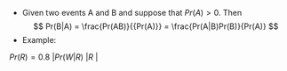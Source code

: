 - Given two events A and B and suppose that $Pr(A) \gt 0$. Then
$$
Pr(B|A) = \frac{Pr(AB)}{{Pr(A)}} = \frac{Pr(A|B)Pr(B)}{Pr(A)}
$$
- Example:

$Pr(R) = 0.8$
|$Pr(W|R)$ |$R$ |  